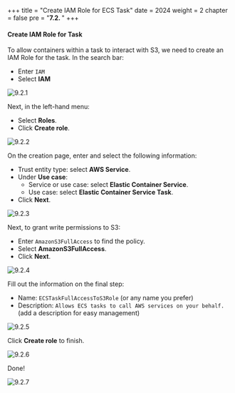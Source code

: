 +++
title = "Create IAM Role for ECS Task"
date = 2024
weight = 2
chapter = false
pre = "<b>7.2. </b>"
+++

#### Create IAM Role for Task

To allow containers within a task to interact with S3, we need to create an IAM Role for the task. In the search bar:

- Enter `IAM`
- Select **IAM**

![9.2.1](/images/9-logs-router-with-firelens/9.2.1.png)

Next, in the left-hand menu:

- Select **Roles**.
- Click **Create role**.

![9.2.2](/images/9-logs-router-with-firelens/9.2.2.png)

On the creation page, enter and select the following information:

- Trust entity type: select **AWS Service**.
- Under **Use case**:
  - Service or use case: select **Elastic Container Service**.
  - Use case: select **Elastic Container Service Task**.
- Click **Next**.

![9.2.3](/images/9-logs-router-with-firelens/9.2.3.png)

Next, to grant write permissions to S3:

- Enter `AmazonS3FullAccess` to find the policy.
- Select **AmazonS3FullAccess**.
- Click **Next**.

![9.2.4](/images/9-logs-router-with-firelens/9.2.4.png)

Fill out the information on the final step:

- Name: `ECSTaskFullAccessToS3Role` (or any name you prefer)
- Description: `Allows ECS tasks to call AWS services on your behalf.` (add a description for easy management)

![9.2.5](/images/9-logs-router-with-firelens/9.2.5.png)

Click **Create role** to finish.

![9.2.6](/images/9-logs-router-with-firelens/9.2.6.png)

Done!

![9.2.7](/images/9-logs-router-with-firelens/9.2.7.png)
